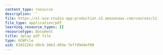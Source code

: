 ```yaml
---
content_type: resource
description: ''
file: https://ol-ocw-studio-app-production.s3.amazonaws.com/courses/11-384-malaysia-sustainable-cities-practicum-spring-2018/b3922262d9c636b3d93e7ef7d9e8ef60_0oXquNdvAnk.pdf
file_type: application/pdf
learning_resource_types: []
resourcetype: Document
title: 3play pdf file
type: OCWFile
uid: b3922262-d9c6-36b3-d93e-7ef7d9e8ef60
---
```

